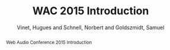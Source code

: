 --- 
title: "WAC 2015 Introduction" 
abstract: "Web Audio Conference 2015 Introduction" 
address: "Paris" 
author: "Vinet, Hugues and Schnell, Norbert and Goldszmidt, Samuel"
webAuthor: "Hugues Vinet, Norbert Schnell, Samuel Goldszmidt" 
booktitle: "Proceedings of the International Web Audio Conference" 
editor: "Goldszmidt, Samuel and Schnell, Norbert and Saiz, Victor and Matuszewski, Benjamin" 
month: "January"
pages: "" 
publisher: "IRCAM" 
series: "WAC '15"
track: "Talk"  
year: "2015" 
id: "2015_vid1" 
tags: year2015
media: https://medias.ircam.fr/x4116d0 
pdflink: none
ISSN: 2663-5844
---